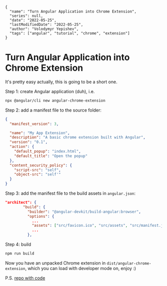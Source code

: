 ```ic-metadata
{
  "name": "Turn Angular Application into Chrome Extension",
  "series": null,
  "date": "2022-05-25",
  "lastModifiedDate": "2022-05-25",
  "author": "Volodymyr Yepishev",
  "tags": ["angular", "tutorial", "chrome", "extension"]
}
```

# Turn Angular Application into Chrome Extension

It's pretty easy actually, this is going to be a short one.

Step 1: create Angular application (duh), i.e.
```bash
npx @angular/cli new angular-chrome-extension
```

Step 2: add a manifest file to the source folder:
```json
{
  "manifest_version": 3,

  "name": "My App Extension",
  "description": "A basic chrome extension built with Angular",
  "version": "0.1",
  "action": {
    "default_popup": "index.html",
    "default_title": "Open the popup"
  },
  "content_security_policy": {
    "script-src": "self",
    "object-src": "self'"
  }
}
```

Step 3: add the manifest file to the build assets in `angular.json`:
```json
"architect": {
        "build": {
          "builder": "@angular-devkit/build-angular:browser",
          "options": {
            ...
            "assets": ["src/favicon.ico", "src/assets", "src/manifest.json"],
            ...
          },
```

Step 4: build
```bash
npm run build
```

Now you have an unpacked Chrome extension in `dist/angular-chrome-extension`, which you can load with developer mode on, enjoy :)

P.S. [repo with code](https://github.com/Bwca/demo__angular-chrome-extension)